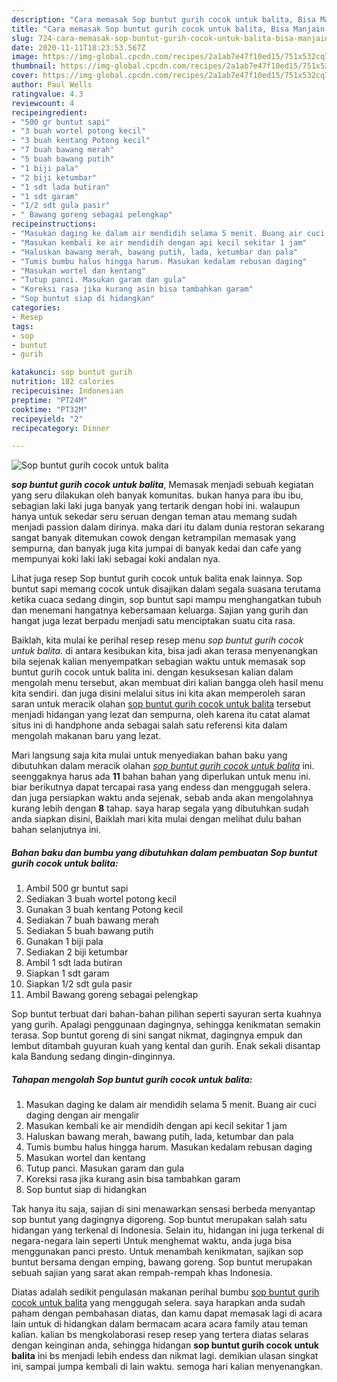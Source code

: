 ```yaml
---
description: "Cara memasak Sop buntut gurih cocok untuk balita, Bisa Manjain Lidah"
title: "Cara memasak Sop buntut gurih cocok untuk balita, Bisa Manjain Lidah"
slug: 724-cara-memasak-sop-buntut-gurih-cocok-untuk-balita-bisa-manjain-lidah
date: 2020-11-11T18:23:53.567Z
image: https://img-global.cpcdn.com/recipes/2a1ab7e47f10ed15/751x532cq70/sop-buntut-gurih-cocok-untuk-balita-foto-resep-utama.jpg
thumbnail: https://img-global.cpcdn.com/recipes/2a1ab7e47f10ed15/751x532cq70/sop-buntut-gurih-cocok-untuk-balita-foto-resep-utama.jpg
cover: https://img-global.cpcdn.com/recipes/2a1ab7e47f10ed15/751x532cq70/sop-buntut-gurih-cocok-untuk-balita-foto-resep-utama.jpg
author: Paul Wells
ratingvalue: 4.3
reviewcount: 4
recipeingredient:
- "500 gr buntut sapi"
- "3 buah wortel potong kecil"
- "3 buah kentang Potong kecil"
- "7 buah bawang merah"
- "5 buah bawang putih"
- "1 biji pala"
- "2 biji ketumbar"
- "1 sdt lada butiran"
- "1 sdt garam"
- "1/2 sdt gula pasir"
- " Bawang goreng sebagai pelengkap"
recipeinstructions:
- "Masukan daging ke dalam air mendidih selama 5 menit. Buang air cuci daging dengan air mengalir"
- "Masukan kembali ke air mendidih dengan api kecil sekitar 1 jam"
- "Haluskan bawang merah, bawang putih, lada, ketumbar dan pala"
- "Tumis bumbu halus hingga harum. Masukan kedalam rebusan daging"
- "Masukan wortel dan kentang"
- "Tutup panci. Masukan garam dan gula"
- "Koreksi rasa jika kurang asin bisa tambahkan garam"
- "Sop buntut siap di hidangkan"
categories:
- Resep
tags:
- sop
- buntut
- gurih

katakunci: sop buntut gurih 
nutrition: 182 calories
recipecuisine: Indonesian
preptime: "PT24M"
cooktime: "PT32M"
recipeyield: "2"
recipecategory: Dinner

---
```



![Sop buntut gurih cocok untuk balita](https://img-global.cpcdn.com/recipes/2a1ab7e47f10ed15/751x532cq70/sop-buntut-gurih-cocok-untuk-balita-foto-resep-utama.jpg)

<b><i>sop buntut gurih cocok untuk balita</i></b>, Memasak menjadi sebuah kegiatan yang seru dilakukan oleh banyak komunitas. bukan hanya para ibu ibu, sebagian laki laki juga banyak yang tertarik dengan hobi ini. walaupun hanya untuk sekedar seru seruan dengan teman atau memang sudah menjadi passion dalam dirinya. maka dari itu dalam dunia restoran sekarang sangat banyak ditemukan cowok dengan ketrampilan memasak yang sempurna, dan banyak juga kita jumpai di banyak kedai dan cafe yang mempunyai koki laki laki sebagai koki andalan nya.

Lihat juga resep Sop buntut gurih cocok untuk balita enak lainnya. Sop buntut sapi memang cocok untuk disajikan dalam segala suasana terutama ketika cuaca sedang dingin, sop buntut sapi mampu menghangatkan tubuh dan menemani hangatnya kebersamaan keluarga. Sajian yang gurih dan hangat juga lezat berpadu menjadi satu menciptakan suatu cita rasa.

Baiklah, kita mulai ke perihal resep resep menu <i>sop buntut gurih cocok untuk balita</i>. di antara kesibukan kita, bisa jadi akan terasa menyenangkan bila sejenak kalian menyempatkan sebagian waktu untuk memasak sop buntut gurih cocok untuk balita ini. dengan kesuksesan kalian dalam mengolah menu tersebut, akan membuat diri kalian bangga oleh hasil menu kita sendiri. dan juga disini melalui situs ini kita akan memperoleh saran saran untuk meracik olahan <u>sop buntut gurih cocok untuk balita</u> tersebut menjadi hidangan yang lezat dan sempurna, oleh karena itu catat alamat situs ini di handphone anda sebagai salah satu referensi kita dalam mengolah makanan baru yang lezat.


Mari langsung saja kita mulai untuk menyediakan bahan baku yang dibutuhkan dalam meracik olahan <u><i>sop buntut gurih cocok untuk balita</i></u> ini. seenggaknya harus ada <b>11</b> bahan bahan yang diperlukan untuk menu ini. biar berikutnya dapat tercapai rasa yang endess dan menggugah selera. dan juga persiapkan waktu anda sejenak, sebab anda akan mengolahnya kurang lebih dengan <b>8</b> tahap. saya harap segala yang dibutuhkan sudah anda siapkan disini, Baiklah mari kita mulai dengan melihat dulu bahan bahan selanjutnya ini.

<!--inarticleads1-->

##### Bahan baku dan bumbu yang dibutuhkan dalam pembuatan Sop buntut gurih cocok untuk balita:

1. Ambil 500 gr buntut sapi
1. Sediakan 3 buah wortel potong kecil
1. Gunakan 3 buah kentang Potong kecil
1. Sediakan 7 buah bawang merah
1. Sediakan 5 buah bawang putih
1. Gunakan 1 biji pala
1. Sediakan 2 biji ketumbar
1. Ambil 1 sdt lada butiran
1. Siapkan 1 sdt garam
1. Siapkan 1/2 sdt gula pasir
1. Ambil  Bawang goreng sebagai pelengkap


Sop buntut terbuat dari bahan-bahan pilihan seperti sayuran serta kuahnya yang gurih. Apalagi penggunaan dagingnya, sehingga kenikmatan semakin terasa. Sop buntut goreng di sini sangat nikmat, dagingnya empuk dan lembut ditambah guyuran kuah yang kental dan gurih. Enak sekali disantap kala Bandung sedang dingin-dinginnya. 

<!--inarticleads2-->

##### Tahapan mengolah Sop buntut gurih cocok untuk balita:

1. Masukan daging ke dalam air mendidih selama 5 menit. Buang air cuci daging dengan air mengalir
1. Masukan kembali ke air mendidih dengan api kecil sekitar 1 jam
1. Haluskan bawang merah, bawang putih, lada, ketumbar dan pala
1. Tumis bumbu halus hingga harum. Masukan kedalam rebusan daging
1. Masukan wortel dan kentang
1. Tutup panci. Masukan garam dan gula
1. Koreksi rasa jika kurang asin bisa tambahkan garam
1. Sop buntut siap di hidangkan


Tak hanya itu saja, sajian di sini menawarkan sensasi berbeda menyantap sop buntut yang dagingnya digoreng. Sop buntut merupakan salah satu hidangan yang terkenal di Indonesia. Selain itu, hidangan ini juga terkenal di negara-negara lain seperti Untuk menghemat waktu, anda juga bisa menggunakan panci presto. Untuk menambah kenikmatan, sajikan sop buntut bersama dengan emping, bawang goreng. Sop buntut merupakan sebuah sajian yang sarat akan rempah-rempah khas Indonesia. 

Diatas adalah sedikit pengulasan makanan perihal bumbu <u>sop buntut gurih cocok untuk balita</u> yang menggugah selera. saya harapkan anda sudah paham dengan pembahasan diatas, dan kamu dapat memasak lagi di acara lain untuk di hidangkan dalam bermacam acara acara family atau teman kalian. kalian bs mengkolaborasi resep resep yang tertera diatas selaras dengan keinginan anda, sehingga hidangan <b>sop buntut gurih cocok untuk balita</b> ini bs menjadi lebih endess dan nikmat lagi. demikian ulasan singkat ini, sampai jumpa kembali di lain waktu. semoga hari kalian menyenangkan.
